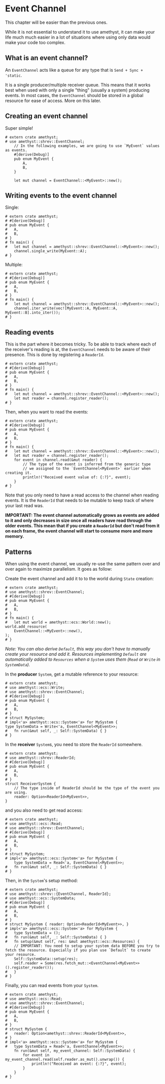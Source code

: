 # Event Channel

This chapter will be easier than the previous ones. 

While it is not essential to understand it to use amethyst, it can make your life much much easier in a lot of situations where using only data would make your code too complex.

## What is an event channel?

An `EventChannel` acts like a queue for any type that is `Send + Sync + 'static`.

It is a single producer/multiple receiver queue. This means that it works best when used with only a single "thing" (usually a system) producing events.
In most cases, the `EventChannel` should be stored in a global resource for ease of access. More on this later.

## Creating an event channel

Super simple!

```rust,no_run,noplaypen
# extern crate amethyst;
# use amethyst::shrev::EventChannel;
    // In the following examples, we are going to use `MyEvent` values as events.
    #[derive(Debug)]
    pub enum MyEvent {
        A,
        B,
    }
    
    let mut channel = EventChannel::<MyEvent>::new();
```

## Writing events to the event channel

Single: 
```rust,no_run,noplaypen
# extern crate amethyst;
# #[derive(Debug)]
# pub enum MyEvent {
#   A,
#   B,
# }
# fn main() {
#   let mut channel = amethyst::shrev::EventChannel::<MyEvent>::new();
    channel.single_write(MyEvent::A);
# }
```

Multiple: 
```rust,no_run,noplaypen
# extern crate amethyst;
# #[derive(Debug)]
# pub enum MyEvent {
#   A,
#   B,
# }
# fn main() {
#   let mut channel = amethyst::shrev::EventChannel::<MyEvent>::new();
    channel.iter_write(vec![MyEvent::A, MyEvent::A, MyEvent::B].into_iter());
# }
```

## Reading events

This is the part where it becomes tricky.
To be able to track where each of the receiver's reading is at, the `EventChannel` needs to be aware of their presence.
This is done by registering a `ReaderId`.

```rust,no_run,noplaypen
# extern crate amethyst;
# #[derive(Debug)]
# pub enum MyEvent {
#   A,
#   B,
# }
# fn main() {
#   let mut channel = amethyst::shrev::EventChannel::<MyEvent>::new();
    let mut reader = channel.register_reader();
# }
```

Then, when you want to read the events:

```rust,no_run,noplaypen
# extern crate amethyst;
# #[derive(Debug)]
# pub enum MyEvent {
#   A,
#   B,
# }
# fn main() {
#   let mut channel = amethyst::shrev::EventChannel::<MyEvent>::new();
#   let mut reader = channel.register_reader();
    for event in channel.read(&mut reader) {
        // The type of the event is inferred from the generic type
        // we assigned to the `EventChannel<MyEvent>` earlier when creating it.
        println!("Received event value of: {:?}", event);
    }
# }
```
Note that you only need to have a read access to the channel when reading events.
It is the `ReaderId` that needs to be mutable to keep track of where your last read was.

**IMPORTANT: The event channel automatically grows as events are added to it and only decreases in size once all readers have read through the older events.
This mean that if you create a `ReaderId` but don't read from it on each frame, the event channel will start to consume more and more memory.**

## Patterns

When using the event channel, we usually re-use the same pattern over and over again to maximize parallelism.
It goes as follow:

Create the event channel and add it to to the world during `State` creation:
```rust,no_run,noplaypen
# extern crate amethyst;
# use amethyst::shrev::EventChannel;
# #[derive(Debug)]
# pub enum MyEvent {
#   A,
#   B,
# }
# fn main() {
#   let mut world = amethyst::ecs::World::new();
world.add_resource(
    EventChannel::<MyEvent>::new(),
);
# }
```
_Note: You can also derive `Default`, this way you don't have to manually create your resource and add it. Resources implementing `Default` are automatically added to `Resources` when a `System` uses them (`Read` or `Write` in `SystemData`)._

In the **producer** `System`, get a mutable reference to your resource:
```rust,no_run,noplaypen
# extern crate amethyst;
# use amethyst::ecs::Write;
# use amethyst::shrev::EventChannel;
# #[derive(Debug)]
# pub enum MyEvent {
#   A,
#   B,
# }
# struct MySystem;
# impl<'a> amethyst::ecs::System<'a> for MySystem {
type SystemData = Write<'a, EventChannel<MyEvent>>;
#   fn run(&mut self, _: Self::SystemData) { }
# }
```

In the **receiver** `System`s, you need to store the `ReaderId` somewhere.
```rust,no_run,noplaypen
# extern crate amethyst;
# use amethyst::shrev::ReaderId;
# #[derive(Debug)]
# pub enum MyEvent {
#   A,
#   B,
# }
struct ReceiverSystem {
    // The type inside of ReaderId should be the type of the event you are using.
    reader: Option<ReaderId<MyEvent>>,
}
```
and you also need to get read access:
```rust,no_run,noplaypen
# extern crate amethyst;
# use amethyst::ecs::Read;
# use amethyst::shrev::EventChannel;
# #[derive(Debug)]
# pub enum MyEvent {
#   A,
#   B,
# }
# struct MySystem;
# impl<'a> amethyst::ecs::System<'a> for MySystem {
    type SystemData = Read<'a, EventChannel<MyEvent>>;
#   fn run(&mut self, _: Self::SystemData) { }
# }
```

Then, in the `System`'s setup method:
```rust,no_run,noplaypen
# extern crate amethyst;
# use amethyst::shrev::{EventChannel, ReaderId};
# use amethyst::ecs::SystemData;
# #[derive(Debug)]
# pub enum MyEvent {
#   A,
#   B,
# }
# struct MySystem { reader: Option<ReaderId<MyEvent>>, }
# impl<'a> amethyst::ecs::System<'a> for MySystem {
#   type SystemData = ();
#   fn run(&mut self, _: Self::SystemData) { }
#   fn setup(&mut self, res: &mut amethyst::ecs::Resources) {
    // IMPORTANT: You need to setup your system data BEFORE you try to fetch the resource. Especially if you plan use `Default` to create your resource.
    Self::SystemData::setup(res);
    self.reader = Some(res.fetch_mut::<EventChannel<MyEvent>>().register_reader());
#   }
# }

```

Finally, you can read events from your `System`.
```rust,no_run,noplaypen
# extern crate amethyst;
# use amethyst::ecs::Read;
# use amethyst::shrev::EventChannel;
# #[derive(Debug)]
# pub enum MyEvent {
#   A,
#   B,
# }
# struct MySystem {
#   reader: Option<amethyst::shrev::ReaderId<MyEvent>>,
# }
# impl<'a> amethyst::ecs::System<'a> for MySystem {
#   type SystemData = Read<'a, EventChannel<MyEvent>>;
    fn run(&mut self, my_event_channel: Self::SystemData) {
        for event in my_event_channel.read(self.reader.as_mut().unwrap()) {
            println!("Received an event: {:?}", event);
        }
    }
# }
```
